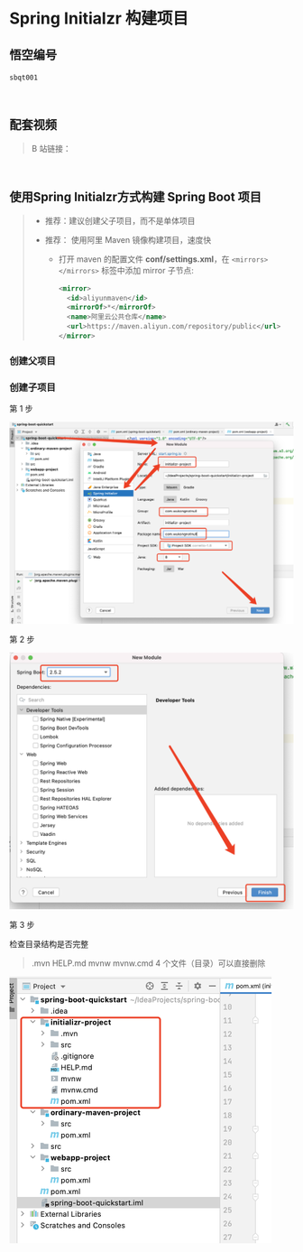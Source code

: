 # Spring Initialzr 构建项目
## 悟空编号

`sbqt001`

<br>

## 配套视频

> B 站链接：

<br>

##  使用Spring Initialzr方式构建 Spring Boot 项目



> - 推荐：建议创建父子项目，而不是单体项目
>
> - 推荐： 使用阿里 Maven 镜像构建项目，速度快
>
>   - 打开 maven 的配置文件  **conf/settings.xml**，在 `<mirrors></mirrors>` 标签中添加 mirror 子节点:
>
>     ```xml
>     <mirror>
>       <id>aliyunmaven</id>
>       <mirrorOf>*</mirrorOf>
>       <name>阿里云公共仓库</name>
>       <url>https://maven.aliyun.com/repository/public</url>
>     </mirror>
>     ```



### 创建父项目





### 创建子项目

第 1 步

<img src="../img/image-20210711220609209.png" alt="image-20210711220609209" style="zoom:50%;" />



第 2 步

<img src="../img/image-20210711220906588.png" alt="image-20210711220906588" style="zoom:50%;" />



第 3 步

检查目录结构是否完整

> .mvn  HELP.md  mvnw   mvnw.cmd 4 个文件（目录）可以直接删除



<img src="../img/image-20210711221204520.png" alt="image-20210711221204520" style="zoom:50%;" />

<br>
<br>
<br>